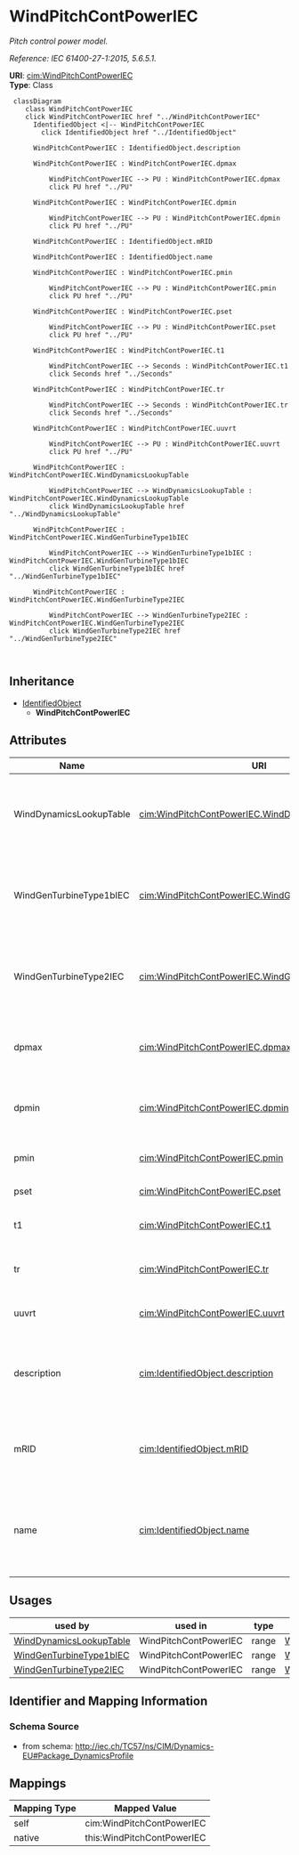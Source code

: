 # WindPitchContPowerIEC


_Pitch control power model._

_Reference: IEC 61400-27-1:2015, 5.6.5.1._





**URI**: [cim:WindPitchContPowerIEC](http://iec.ch/TC57/CIM100#WindPitchContPowerIEC)<br />
**Type**: Class




```mermaid
 classDiagram
    class WindPitchContPowerIEC
    click WindPitchContPowerIEC href "../WindPitchContPowerIEC"
      IdentifiedObject <|-- WindPitchContPowerIEC
        click IdentifiedObject href "../IdentifiedObject"
      
      WindPitchContPowerIEC : IdentifiedObject.description
        
      WindPitchContPowerIEC : WindPitchContPowerIEC.dpmax
        
          WindPitchContPowerIEC --> PU : WindPitchContPowerIEC.dpmax
          click PU href "../PU"
        
      WindPitchContPowerIEC : WindPitchContPowerIEC.dpmin
        
          WindPitchContPowerIEC --> PU : WindPitchContPowerIEC.dpmin
          click PU href "../PU"
        
      WindPitchContPowerIEC : IdentifiedObject.mRID
        
      WindPitchContPowerIEC : IdentifiedObject.name
        
      WindPitchContPowerIEC : WindPitchContPowerIEC.pmin
        
          WindPitchContPowerIEC --> PU : WindPitchContPowerIEC.pmin
          click PU href "../PU"
        
      WindPitchContPowerIEC : WindPitchContPowerIEC.pset
        
          WindPitchContPowerIEC --> PU : WindPitchContPowerIEC.pset
          click PU href "../PU"
        
      WindPitchContPowerIEC : WindPitchContPowerIEC.t1
        
          WindPitchContPowerIEC --> Seconds : WindPitchContPowerIEC.t1
          click Seconds href "../Seconds"
        
      WindPitchContPowerIEC : WindPitchContPowerIEC.tr
        
          WindPitchContPowerIEC --> Seconds : WindPitchContPowerIEC.tr
          click Seconds href "../Seconds"
        
      WindPitchContPowerIEC : WindPitchContPowerIEC.uuvrt
        
          WindPitchContPowerIEC --> PU : WindPitchContPowerIEC.uuvrt
          click PU href "../PU"
        
      WindPitchContPowerIEC : WindPitchContPowerIEC.WindDynamicsLookupTable
        
          WindPitchContPowerIEC --> WindDynamicsLookupTable : WindPitchContPowerIEC.WindDynamicsLookupTable
          click WindDynamicsLookupTable href "../WindDynamicsLookupTable"
        
      WindPitchContPowerIEC : WindPitchContPowerIEC.WindGenTurbineType1bIEC
        
          WindPitchContPowerIEC --> WindGenTurbineType1bIEC : WindPitchContPowerIEC.WindGenTurbineType1bIEC
          click WindGenTurbineType1bIEC href "../WindGenTurbineType1bIEC"
        
      WindPitchContPowerIEC : WindPitchContPowerIEC.WindGenTurbineType2IEC
        
          WindPitchContPowerIEC --> WindGenTurbineType2IEC : WindPitchContPowerIEC.WindGenTurbineType2IEC
          click WindGenTurbineType2IEC href "../WindGenTurbineType2IEC"
        
      
```





## Inheritance
* [IdentifiedObject](IdentifiedObject.md)
    * **WindPitchContPowerIEC**



## Attributes


| Name | URI | Cardinality and Range | Description | Inheritance |
| ---  | --- | --- | --- | --- |
| WindDynamicsLookupTable | [cim:WindPitchContPowerIEC.WindDynamicsLookupTable](http://iec.ch/TC57/CIM100#WindPitchContPowerIEC.WindDynamicsLookupTable) | 1..* <br />  [WindDynamicsLookupTable](WindDynamicsLookupTable.md)  | The wind dynamics lookup table associated with this pitch control power model | direct |
| WindGenTurbineType1bIEC | [cim:WindPitchContPowerIEC.WindGenTurbineType1bIEC](http://iec.ch/TC57/CIM100#WindPitchContPowerIEC.WindGenTurbineType1bIEC) | 0..1 <br />  [WindGenTurbineType1bIEC](WindGenTurbineType1bIEC.md)  | Wind turbine type 1B model with which this pitch control power model is assoc... | direct |
| WindGenTurbineType2IEC | [cim:WindPitchContPowerIEC.WindGenTurbineType2IEC](http://iec.ch/TC57/CIM100#WindPitchContPowerIEC.WindGenTurbineType2IEC) | 0..1 <br />  [WindGenTurbineType2IEC](WindGenTurbineType2IEC.md)  | Wind turbine type 2 model with which this pitch control power model is associ... | direct |
| dpmax | [cim:WindPitchContPowerIEC.dpmax](http://iec.ch/TC57/CIM100#WindPitchContPowerIEC.dpmax) | 1 <br />  [PU](PU.md)  | Rate limit for increasing power (<i>dp</i><i><sub>max</sub></i>) (&gt; WindPi... | direct |
| dpmin | [cim:WindPitchContPowerIEC.dpmin](http://iec.ch/TC57/CIM100#WindPitchContPowerIEC.dpmin) | 1 <br />  [PU](PU.md)  | Rate limit for decreasing power (<i>dp</i><i><sub>min</sub></i>) (&lt; WindPi... | direct |
| pmin | [cim:WindPitchContPowerIEC.pmin](http://iec.ch/TC57/CIM100#WindPitchContPowerIEC.pmin) | 1 <br />  [PU](PU.md)  | Minimum power setting (<i>p</i><i><sub>min</sub></i>) | direct |
| pset | [cim:WindPitchContPowerIEC.pset](http://iec.ch/TC57/CIM100#WindPitchContPowerIEC.pset) | 1 <br />  [PU](PU.md)  | If <i>p</i><i><sub>init</sub></i><sub> </sub>&lt; <i>p</i><i><sub>set</sub></... | direct |
| t1 | [cim:WindPitchContPowerIEC.t1](http://iec.ch/TC57/CIM100#WindPitchContPowerIEC.t1) | 1 <br />  [Seconds](Seconds.md)  | Lag time constant (<i>T</i><i><sub>1</sub></i>) (&gt;= 0) | direct |
| tr | [cim:WindPitchContPowerIEC.tr](http://iec.ch/TC57/CIM100#WindPitchContPowerIEC.tr) | 1 <br />  [Seconds](Seconds.md)  | Voltage measurement time constant (<i>T</i><i><sub>r</sub></i>) (&gt;= 0) | direct |
| uuvrt | [cim:WindPitchContPowerIEC.uuvrt](http://iec.ch/TC57/CIM100#WindPitchContPowerIEC.uuvrt) | 1 <br />  [PU](PU.md)  | Dip detection threshold (<i>u</i><i><sub>UVRT</sub></i>) | direct |
| description | [cim:IdentifiedObject.description](http://iec.ch/TC57/CIM100#IdentifiedObject.description) | 0..1 <br />  string  | The description is a free human readable text describing or naming the object | [IdentifiedObject](IdentifiedObject.md) |
| mRID | [cim:IdentifiedObject.mRID](http://iec.ch/TC57/CIM100#IdentifiedObject.mRID) | 1 <br />  string  | Master resource identifier issued by a model authority | [IdentifiedObject](IdentifiedObject.md) |
| name | [cim:IdentifiedObject.name](http://iec.ch/TC57/CIM100#IdentifiedObject.name) | 0..1 <br />  string  | The name is any free human readable and possibly non unique text naming the o... | [IdentifiedObject](IdentifiedObject.md) |





## Usages

| used by | used in | type | used |
| ---  | --- | --- | --- |
| [WindDynamicsLookupTable](WindDynamicsLookupTable.md) | WindPitchContPowerIEC | range | [WindPitchContPowerIEC](WindPitchContPowerIEC.md) |
| [WindGenTurbineType1bIEC](WindGenTurbineType1bIEC.md) | WindPitchContPowerIEC | range | [WindPitchContPowerIEC](WindPitchContPowerIEC.md) |
| [WindGenTurbineType2IEC](WindGenTurbineType2IEC.md) | WindPitchContPowerIEC | range | [WindPitchContPowerIEC](WindPitchContPowerIEC.md) |






## Identifier and Mapping Information







### Schema Source


* from schema: http://iec.ch/TC57/ns/CIM/Dynamics-EU#Package_DynamicsProfile





## Mappings

| Mapping Type | Mapped Value |
| ---  | ---  |
| self | cim:WindPitchContPowerIEC |
| native | this:WindPitchContPowerIEC |




